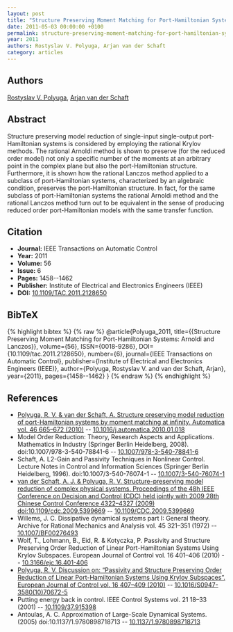 ```yaml
---
layout: post
title: "Structure Preserving Moment Matching for Port-Hamiltonian Systems: Arnoldi and Lanczos"
date: 2011-05-03 00:00:00 +0100
permalink: structure-preserving-moment-matching-for-port-hamiltonian-systems-arnoldi-and-lanczos
year: 2011
authors: Rostyslav V. Polyuga, Arjan van der Schaft
category: articles
---
```

 
## Authors
[Rostyslav V. Polyuga](authors/rostyslav-v-polyuga), [Arjan van der Schaft](authors/arjan-van-der-schaft)
 
## Abstract
Structure preserving model reduction of single-input single-output port-Hamiltonian systems is considered by employing the rational Krylov methods. The rational Arnoldi method is shown to preserve (for the reduced order model) not only a specific number of the moments at an arbitrary point in the complex plane but also the port-Hamiltonian structure. Furthermore, it is shown how the rational Lanczos method applied to a subclass of port-Hamiltonian systems, characterized by an algebraic condition, preserves the port-Hamiltonian structure. In fact, for the same subclass of port-Hamiltonian systems the rational Arnoldi method and the rational Lanczos method turn out to be equivalent in the sense of producing reduced order port-Hamiltonian models with the same transfer function.
 
## Citation
- **Journal:** IEEE Transactions on Automatic Control
- **Year:** 2011
- **Volume:** 56
- **Issue:** 6
- **Pages:** 1458--1462
- **Publisher:** Institute of Electrical and Electronics Engineers (IEEE)
- **DOI:** [10.1109/TAC.2011.2128650](https://doi.org/10.1109/TAC.2011.2128650)
 
## BibTeX
{% highlight bibtex %}
{% raw %}
@article{Polyuga_2011,
  title={{Structure Preserving Moment Matching for Port-Hamiltonian Systems: Arnoldi and Lanczos}},
  volume={56},
  ISSN={0018-9286},
  DOI={10.1109/tac.2011.2128650},
  number={6},
  journal={IEEE Transactions on Automatic Control},
  publisher={Institute of Electrical and Electronics Engineers (IEEE)},
  author={Polyuga, Rostyslav V. and van der Schaft, Arjan},
  year={2011},
  pages={1458--1462}
}
{% endraw %}
{% endhighlight %}
 
## References
- [Polyuga, R. V. & van der Schaft, A. Structure preserving model reduction of port-Hamiltonian systems by moment matching at infinity. Automatica vol. 46 665–672 (2010)](structure-preserving-model-reduction-of-port-hamiltonian-systems-by-moment-matching-at-infinity) -- [10.1016/j.automatica.2010.01.018](https://doi.org/10.1016/j.automatica.2010.01.018)
- Model Order Reduction: Theory, Research Aspects and Applications. Mathematics in Industry (Springer Berlin Heidelberg, 2008). doi:10.1007/978-3-540-78841-6 -- [10.1007/978-3-540-78841-6](https://doi.org/10.1007/978-3-540-78841-6)
- Schaft, A. L2-Gain and Passivity Techniques in Nonlinear Control. Lecture Notes in Control and Information Sciences (Springer Berlin Heidelberg, 1996). doi:10.1007/3-540-76074-1 -- [10.1007/3-540-76074-1](https://doi.org/10.1007/3-540-76074-1)
- [van der Schaft, A. J. & Polyuga, R. V. Structure-preserving model reduction of complex physical systems. Proceedings of the 48h IEEE Conference on Decision and Control (CDC) held jointly with 2009 28th Chinese Control Conference 4322–4327 (2009) doi:10.1109/cdc.2009.5399669](structure-preserving-model-reduction-of-complex-physical-systems) -- [10.1109/CDC.2009.5399669](https://doi.org/10.1109/CDC.2009.5399669)
- Willems, J. C. Dissipative dynamical systems part I: General theory. Archive for Rational Mechanics and Analysis vol. 45 321–351 (1972) -- [10.1007/BF00276493](https://doi.org/10.1007/BF00276493)
- Wolf, T., Lohmann, B., Eid, R. & Kotyczka, P. Passivity and Structure Preserving Order Reduction of Linear Port-Hamiltonian Systems Using Krylov Subspaces. European Journal of Control vol. 16 401–406 (2010) -- [10.3166/ejc.16.401-406](https://doi.org/10.3166/ejc.16.401-406)
- [Polyuga, R. V. Discussion on: “Passivity and Structure Preserving Order Reduction of Linear Port-Hamiltonian Systems Using Krylov Subspaces”. European Journal of Control vol. 16 407–409 (2010)](discussion-on-passivity-and-structure-preserving-order-reduction-of-linear-port-hamiltonian-systems-using-krylov-subspaces) -- [10.1016/S0947-3580(10)70672-5](https://doi.org/10.1016/S0947-3580(10)70672-5)
- Putting energy back in control. IEEE Control Systems vol. 21 18–33 (2001) -- [10.1109/37.915398](https://doi.org/10.1109/37.915398)
- Antoulas, A. C. Approximation of Large-Scale Dynamical Systems. (2005) doi:10.1137/1.9780898718713 -- [10.1137/1.9780898718713](https://doi.org/10.1137/1.9780898718713)

